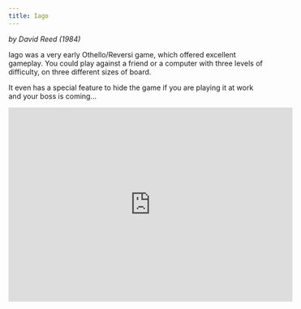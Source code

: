 ```yaml
---
title: Iago
---
```

*by David Reed (1984)*

Iago was a very early Othello/Reversi game, which
offered excellent gameplay. You could play against
a friend or a computer with three levels of
difficulty, on three different sizes of board.

It even has a special feature to hide the game if
you are playing it at work and your boss is coming...

<iframe src="https://archive.org/embed/IagoMacintosh" width="560" height="384" frameborder="0" webkitallowfullscreen="true" mozallowfullscreen="true" allowfullscreen></iframe>
